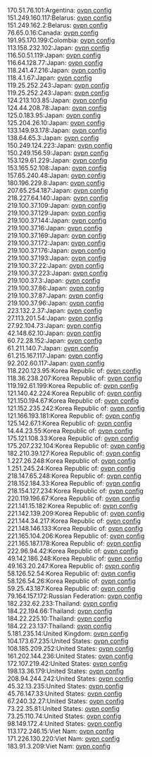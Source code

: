 170.51.76.101:Argentina: [ovpn config](vpn/170_51_76_101.ovpn)  
151.249.160.117:Belarus: [ovpn config](vpn/151_249_160_117.ovpn)  
151.249.162.2:Belarus: [ovpn config](vpn/151_249_162_2.ovpn)  
76.65.0.16:Canada: [ovpn config](vpn/76_65_0_16.ovpn)  
191.95.170.199:Colombia: [ovpn config](vpn/191_95_170_199.ovpn)  
113.158.232.102:Japan: [ovpn config](vpn/113_158_232_102.ovpn)  
116.50.51.119:Japan: [ovpn config](vpn/116_50_51_119.ovpn)  
116.64.128.77:Japan: [ovpn config](vpn/116_64_128_77.ovpn)  
118.241.47.216:Japan: [ovpn config](vpn/118_241_47_216.ovpn)  
118.4.1.67:Japan: [ovpn config](vpn/118_4_1_67.ovpn)  
119.25.252.243:Japan: [ovpn config](vpn/119_25_252_243.ovpn)  
119.25.252.243:Japan: [ovpn config](vpn/119_25_252_243.ovpn)  
124.213.103.85:Japan: [ovpn config](vpn/124_213_103_85.ovpn)  
124.44.208.78:Japan: [ovpn config](vpn/124_44_208_78.ovpn)  
125.0.183.95:Japan: [ovpn config](vpn/125_0_183_95.ovpn)  
125.204.26.10:Japan: [ovpn config](vpn/125_204_26_10.ovpn)  
133.149.93.178:Japan: [ovpn config](vpn/133_149_93_178.ovpn)  
138.64.65.3:Japan: [ovpn config](vpn/138_64_65_3.ovpn)  
150.249.124.223:Japan: [ovpn config](vpn/150_249_124_223.ovpn)  
150.249.156.59:Japan: [ovpn config](vpn/150_249_156_59.ovpn)  
153.129.61.229:Japan: [ovpn config](vpn/153_129_61_229.ovpn)  
153.165.52.108:Japan: [ovpn config](vpn/153_165_52_108.ovpn)  
157.65.240.48:Japan: [ovpn config](vpn/157_65_240_48.ovpn)  
180.196.229.8:Japan: [ovpn config](vpn/180_196_229_8.ovpn)  
207.65.254.187:Japan: [ovpn config](vpn/207_65_254_187.ovpn)  
218.227.64.140:Japan: [ovpn config](vpn/218_227_64_140.ovpn)  
219.100.37.109:Japan: [ovpn config](vpn/219_100_37_109.ovpn)  
219.100.37.129:Japan: [ovpn config](vpn/219_100_37_129.ovpn)  
219.100.37.144:Japan: [ovpn config](vpn/219_100_37_144.ovpn)  
219.100.37.16:Japan: [ovpn config](vpn/219_100_37_16.ovpn)  
219.100.37.169:Japan: [ovpn config](vpn/219_100_37_169.ovpn)  
219.100.37.172:Japan: [ovpn config](vpn/219_100_37_172.ovpn)  
219.100.37.176:Japan: [ovpn config](vpn/219_100_37_176.ovpn)  
219.100.37.193:Japan: [ovpn config](vpn/219_100_37_193.ovpn)  
219.100.37.22:Japan: [ovpn config](vpn/219_100_37_22.ovpn)  
219.100.37.223:Japan: [ovpn config](vpn/219_100_37_223.ovpn)  
219.100.37.3:Japan: [ovpn config](vpn/219_100_37_3.ovpn)  
219.100.37.86:Japan: [ovpn config](vpn/219_100_37_86.ovpn)  
219.100.37.87:Japan: [ovpn config](vpn/219_100_37_87.ovpn)  
219.100.37.96:Japan: [ovpn config](vpn/219_100_37_96.ovpn)  
223.132.2.37:Japan: [ovpn config](vpn/223_132_2_37.ovpn)  
27.113.201.54:Japan: [ovpn config](vpn/27_113_201_54.ovpn)  
27.92.104.73:Japan: [ovpn config](vpn/27_92_104_73.ovpn)  
42.148.62.10:Japan: [ovpn config](vpn/42_148_62_10.ovpn)  
60.72.28.152:Japan: [ovpn config](vpn/60_72_28_152.ovpn)  
61.211.140.7:Japan: [ovpn config](vpn/61_211_140_7.ovpn)  
61.215.167.117:Japan: [ovpn config](vpn/61_215_167_117.ovpn)  
92.202.60.117:Japan: [ovpn config](vpn/92_202_60_117.ovpn)  
118.220.123.95:Korea Republic of: [ovpn config](vpn/118_220_123_95.ovpn)  
118.36.238.207:Korea Republic of: [ovpn config](vpn/118_36_238_207.ovpn)  
119.192.61.199:Korea Republic of: [ovpn config](vpn/119_192_61_199.ovpn)  
121.140.42.224:Korea Republic of: [ovpn config](vpn/121_140_42_224.ovpn)  
121.150.194.67:Korea Republic of: [ovpn config](vpn/121_150_194_67.ovpn)  
121.152.235.242:Korea Republic of: [ovpn config](vpn/121_152_235_242.ovpn)  
121.166.193.181:Korea Republic of: [ovpn config](vpn/121_166_193_181.ovpn)  
125.142.67.1:Korea Republic of: [ovpn config](vpn/125_142_67_1.ovpn)  
14.44.23.55:Korea Republic of: [ovpn config](vpn/14_44_23_55.ovpn)  
175.121.108.33:Korea Republic of: [ovpn config](vpn/175_121_108_33.ovpn)  
175.207.232.104:Korea Republic of: [ovpn config](vpn/175_207_232_104.ovpn)  
182.210.39.127:Korea Republic of: [ovpn config](vpn/182_210_39_127.ovpn)  
1.227.26.248:Korea Republic of: [ovpn config](vpn/1_227_26_248.ovpn)  
1.251.245.24:Korea Republic of: [ovpn config](vpn/1_251_245_24.ovpn)  
218.147.65.248:Korea Republic of: [ovpn config](vpn/218_147_65_248.ovpn)  
218.152.184.33:Korea Republic of: [ovpn config](vpn/218_152_184_33.ovpn)  
218.154.127.234:Korea Republic of: [ovpn config](vpn/218_154_127_234.ovpn)  
220.119.196.67:Korea Republic of: [ovpn config](vpn/220_119_196_67.ovpn)  
221.141.15.182:Korea Republic of: [ovpn config](vpn/221_141_15_182.ovpn)  
221.142.139.209:Korea Republic of: [ovpn config](vpn/221_142_139_209.ovpn)  
221.144.34.217:Korea Republic of: [ovpn config](vpn/221_144_34_217.ovpn)  
221.148.146.133:Korea Republic of: [ovpn config](vpn/221_148_146_133.ovpn)  
221.165.104.206:Korea Republic of: [ovpn config](vpn/221_165_104_206.ovpn)  
221.165.187.178:Korea Republic of: [ovpn config](vpn/221_165_187_178.ovpn)  
222.96.94.42:Korea Republic of: [ovpn config](vpn/222_96_94_42.ovpn)  
49.142.186.248:Korea Republic of: [ovpn config](vpn/49_142_186_248.ovpn)  
49.163.20.247:Korea Republic of: [ovpn config](vpn/49_163_20_247.ovpn)  
58.126.52.54:Korea Republic of: [ovpn config](vpn/58_126_52_54.ovpn)  
58.126.54.26:Korea Republic of: [ovpn config](vpn/58_126_54_26.ovpn)  
59.25.43.187:Korea Republic of: [ovpn config](vpn/59_25_43_187.ovpn)  
79.164.157.172:Russian Federation: [ovpn config](vpn/79_164_157_172.ovpn)  
182.232.62.233:Thailand: [ovpn config](vpn/182_232_62_233.ovpn)  
184.22.194.66:Thailand: [ovpn config](vpn/184_22_194_66.ovpn)  
184.22.225.10:Thailand: [ovpn config](vpn/184_22_225_10.ovpn)  
184.22.23.137:Thailand: [ovpn config](vpn/184_22_23_137.ovpn)  
5.181.235.14:United Kingdom: [ovpn config](vpn/5_181_235_14.ovpn)  
104.173.67.235:United States: [ovpn config](vpn/104_173_67_235.ovpn)  
108.185.209.252:United States: [ovpn config](vpn/108_185_209_252.ovpn)  
161.202.144.236:United States: [ovpn config](vpn/161_202_144_236.ovpn)  
172.107.219.42:United States: [ovpn config](vpn/172_107_219_42.ovpn)  
198.13.36.179:United States: [ovpn config](vpn/198_13_36_179.ovpn)  
208.94.244.242:United States: [ovpn config](vpn/208_94_244_242.ovpn)  
45.32.13.235:United States: [ovpn config](vpn/45_32_13_235.ovpn)  
45.76.147.33:United States: [ovpn config](vpn/45_76_147_33.ovpn)  
67.240.32.27:United States: [ovpn config](vpn/67_240_32_27.ovpn)  
73.22.35.81:United States: [ovpn config](vpn/73_22_35_81.ovpn)  
73.25.110.74:United States: [ovpn config](vpn/73_25_110_74.ovpn)  
98.149.172.4:United States: [ovpn config](vpn/98_149_172_4.ovpn)  
113.172.246.15:Viet Nam: [ovpn config](vpn/113_172_246_15.ovpn)  
171.226.130.220:Viet Nam: [ovpn config](vpn/171_226_130_220.ovpn)  
183.91.3.209:Viet Nam: [ovpn config](vpn/183_91_3_209.ovpn)  
